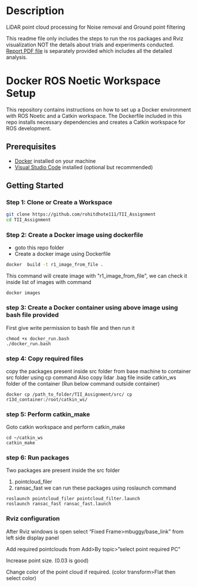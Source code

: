 # Description
LiDAR point cloud processing for Noise removal and Ground point filtering

This readme file only includes the steps to run the ros packages and Rviz visualization NOT the details about trials and experiments conducted.
[Report PDF file](Report_TII_Assignment) is separately provided which includes all the detailed analysis.

# Docker ROS Noetic Workspace Setup

This repository contains instructions on how to set up a Docker environment with ROS Noetic and a Catkin workspace. The Dockerfile included in this repo installs necessary dependencies and creates a Catkin workspace for ROS development.

## Prerequisites

- [Docker](https://docs.docker.com/get-docker/) installed on your machine
- [Visual Studio Code](https://code.visualstudio.com/) installed (optional but recommended)

## Getting Started

### Step 1: Clone or Create a Workspace
```bash
git clone https://github.com/rohitdhote111/TII_Assignment
cd TII_Assignment
```
### Step 2: Create a Docker image using dockerfile

- goto this repo folder 
- Create a docker image using Dockerfile

```bash 
docker  build -t r1_image_from_file .
```
This command will create image with "r1_image_from_file", we can check it inside list of images with command
```
docker images
```
### step 3: Create a Docker container using above image using bash file provided

First give write permission to bash file and then run it

```
chmod +x docker_run.bash
./docker_run.bash
```

### step 4: Copy required files

copy the packages present inside src folder from base machine to container src folder using cp command
Also copy lidar .bag file inside catkin_ws folder of the container
(Run below command outside container)

```
docker cp /path_to_folder/TII_Assignment/src/ cp r13d_container:/root/catkin_ws/
```

### step 5: Perform catkin_make

Goto catkin workspace and perform catkin_make 

```
cd ~/catkin_ws
catkin_make
```

### step 6: Run packages
  Two packages are present inside the src folder
 1. pointcloud_filer
 2. ransac_fast
we can run these packages using roslaunch command
```
roslaunch pointcloud_filer pointcloud_filter.launch
roslaunch ransac_fast ransac_fast.launch
```
### Rviz configuration
After Rviz windows is open select “Fixed Frame>mbuggy/base_link” from left side display panel

Add required pointclouds from Add>By topic>”select point required PC”

Increase point size. (0.03 is good)

Change color of the point cloud if required. (color transform>Flat then select color)

